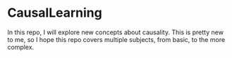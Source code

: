 # CausalLearning
In this repo, I will explore new concepts about causality. This is pretty new to me, so I hope this repo covers multiple subjects, from basic, to the more complex.
